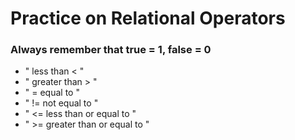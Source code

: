# Practice on Relational Operators
### Always remember that true = 1, false = 0
* " less than < "
* " greater than > "
* " = equal to "
* " != not equal to "
* " <= less than or equal to " 
* " >= greater than or equal to "
